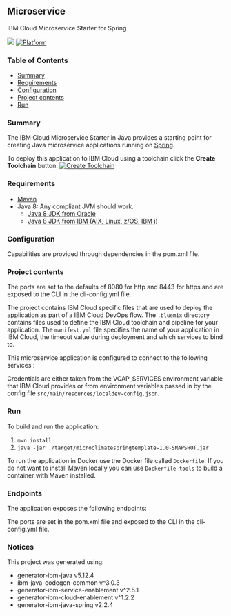 ## Microservice
IBM Cloud Microservice Starter for Spring

[![](https://img.shields.io/badge/IBM%20Cloud-powered-blue.svg)](https://bluemix.net)
[![Platform](https://img.shields.io/badge/platform-java-lightgrey.svg?style=flat)](https://www.ibm.com/developerworks/learn/java/)

### Table of Contents
* [Summary](#summary)
* [Requirements](#requirements)
* [Configuration](#configuration)
* [Project contents](#project-contents)
* [Run](#run)

### Summary

The IBM Cloud Microservice Starter in Java provides a starting point for creating Java microservice applications running on [Spring](https://spring.io/).

To deploy this application to IBM Cloud using a toolchain click the **Create Toolchain** button.
[![Create Toolchain](https://console.ng.bluemix.net/devops/graphics/create_toolchain_button.png)](https://console.ng.bluemix.net/devops/setup/deploy/)

### Requirements
* [Maven](https://maven.apache.org/install.html)
* Java 8: Any compliant JVM should work.
  * [Java 8 JDK from Oracle](http://www.oracle.com/technetwork/java/javase/downloads/index.html)
  * [Java 8 JDK from IBM (AIX, Linux, z/OS, IBM i)](http://www.ibm.com/developerworks/java/jdk/)

### Configuration
Capabilities are provided through dependencies in the pom.xml file.

### Project contents
The ports are set to the defaults of 8080 for http and 8443 for https and are exposed to the CLI in the cli-config.yml file.

The project contains IBM Cloud specific files that are used to deploy the application as part of a IBM Cloud DevOps flow. The `.bluemix` directory contains files used to define the IBM Cloud toolchain and pipeline for your application. The `manifest.yml` file specifies the name of your application in IBM Cloud, the timeout value during deployment and which services to bind to.

This microservice application is configured to connect to the following services :

Credentials are either taken from the VCAP_SERVICES environment variable that IBM Cloud provides or from environment variables passed in by the config file `src/main/resources/localdev-config.json`.

### Run

To build and run the application:
1. `mvn install`
1. `java -jar ./target/microclimatespringtemplate-1.0-SNAPSHOT.jar`

To run the application in Docker use the Docker file called `Dockerfile`. If you do not want to install Maven locally you can use `Dockerfile-tools` to build a container with Maven installed.

### Endpoints

The application exposes the following endpoints:

The ports are set in the pom.xml file and exposed to the CLI in the cli-config.yml file.


### Notices

This project was generated using:
* generator-ibm-java v5.12.4
* ibm-java-codegen-common v^3.0.3
* generator-ibm-service-enablement v^2.5.1
* generator-ibm-cloud-enablement v^1.2.2
* generator-ibm-java-spring v2.2.4

